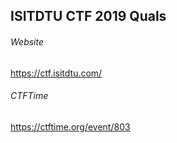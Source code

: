 ## ISITDTU CTF 2019 Quals

###### Website
https://ctf.isitdtu.com/

###### CTFTime
https://ctftime.org/event/803
